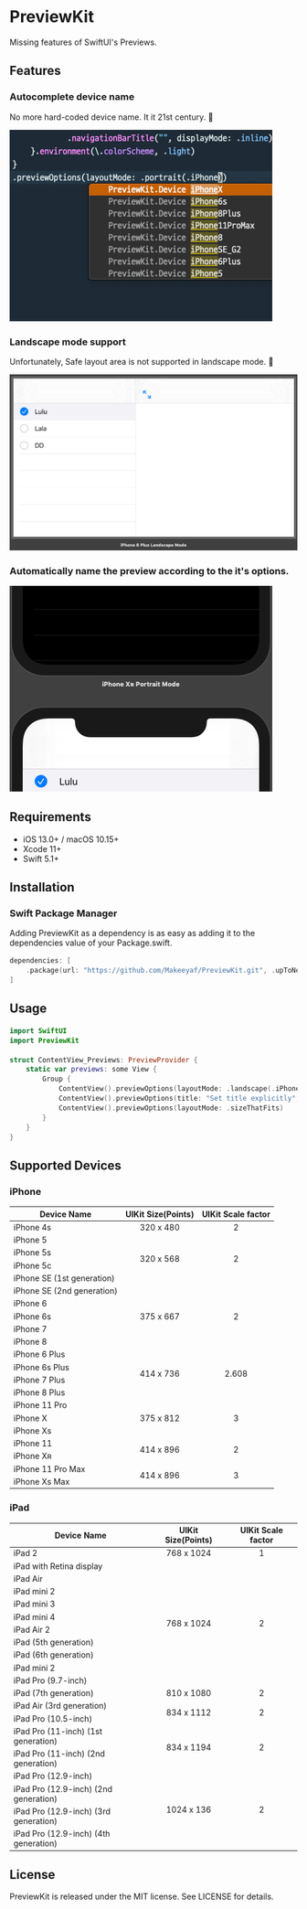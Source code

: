 # PreviewKit

Missing features of SwiftUI's Previews.

## Features
### Autocomplete device name
No more hard-coded device name. It it 21st century. 🤬 

![Autocomplete device name](https://raw.githubusercontent.com/Makeeyaf/PreviewKit/master/previewkit-1.png)
### Landscape mode support 
Unfortunately, Safe layout area is not supported in landscape mode. 🤨 

![Landscape mode support](https://raw.githubusercontent.com/Makeeyaf/PreviewKit/master/previewkit-2.png)
### Automatically name the preview according to the it's options. 
![Automatically name the preview according to the it's options](https://raw.githubusercontent.com/Makeeyaf/PreviewKit/master/previewkit-3.png)
## Requirements
- iOS 13.0+ / macOS 10.15+
- Xcode 11+
- Swift 5.1+

## Installation
### Swift Package Manager
Adding PreviewKit as a dependency is as easy as adding it to the dependencies value of your Package.swift.
```swift
dependencies: [
    .package(url: "https://github.com/Makeeyaf/PreviewKit.git", .upToNextMajor(from: "1.0.1"))
]
```
## Usage
```swift
import SwiftUI
import PreviewKit

struct ContentView_Previews: PreviewProvider {
    static var previews: some View {
        Group {
            ContentView().previewOptions(layoutMode: .landscape(.iPhone8Plus))
            ContentView().previewOptions(title: "Set title explicitly", layoutMode: .landscape(.iPhone8Plus))
            ContentView().previewOptions(layoutMode: .sizeThatFits)
        }        
    }
}
```
## Supported Devices
### iPhone
<table>
  <thead>
    <tr>
      <th>Device Name</th>
      <th align="center">UIKit Size(Points)</th>
      <th align="center">UIKit Scale factor</th>
    </tr>
  </thead>
  <tbody>
    <tr>
      <td>iPhone 4s</td>
      <td align="center">320 x 480</td>
      <td align="center">2</td>
    </tr>
    <tr>
      <td>iPhone 5</td>
      <td align="center" rowspan=4>320 x 568</td>
      <td align="center" rowspan=4>2</td>
    </tr>
    <tr>
      <td>iPhone 5s</td>
    </tr>
    <tr>
      <td>iPhone 5c</td>
    </tr>
    <tr>
      <td>iPhone SE (1st generation)</td>
    </tr>
    <tr>
      <td>iPhone SE (2nd generation)</td>
      <td align="center" rowspan=5>375 x 667</td>
      <td align="center" rowspan=5>2</td>
    </tr>
    <tr>
      <td>iPhone 6</td>
    </tr>
    <tr>
      <td>iPhone 6s</td>
    </tr>
    <tr>
      <td>iPhone 7</td>
    </tr>
    <tr>
      <td>iPhone 8</td>
    </tr>
    <tr>
      <td>iPhone 6 Plus</td>
      <td align="center" rowspan=4>414 x 736</td>
      <td align="center" rowspan=4>2.608</td>
    </tr>
    <tr>
      <td>iPhone 6s Plus</td>
    </tr>
    <tr>
      <td>iPhone 7 Plus</td>
    </tr>
    <tr>
      <td>iPhone 8 Plus</td>
    </tr>
    <tr>
      <td>iPhone 11 Pro</td>
      <td align="center" rowspan=3>375 x 812</td>
      <td align="center" rowspan=3>3</td>
    </tr>
    <tr>
      <td>iPhone X</td>
    </tr>
    <tr>
      <td>iPhone Xs</td>
    </tr>
    <tr>
      <td>iPhone 11</td>
      <td align="center" rowspan=2>414 x 896</td>
      <td align="center" rowspan=2>2</td>
    </tr>
    <tr>
      <td>iPhone Xʀ</td>
    </tr>
    <tr>
      <td>iPhone 11 Pro Max</td>
      <td align="center" rowspan=2>414 x 896</td>
      <td align="center" rowspan=2>3</td>
    </tr>
    <tr>
      <td>iPhone Xs Max</td>
    </tr>
  </tbody>
</table>

### iPad
<table>
  <thead>
    <tr>
      <th>Device Name</th>
      <th align="center">UIKit Size(Points)</th>
      <th align="center">UIKit Scale factor</th>
    </tr>
  </thead>
  <tbody>
    <tr>
      <td>iPad 2</td>
      <td align="center">768 x 1024</td>
      <td align="center">1</td>
    </tr>
    <tr>
      <td>iPad with Retina display</td>
      <td align="center" rowspan=10>768 x 1024</td>
      <td align="center" rowspan=10>2</td>
    </tr>
    <tr>
      <td>iPad Air</td>
    </tr>
    <tr>
      <td>iPad mini 2</td>
    </tr>
    <tr>
      <td>iPad mini 3</td>
    </tr>
    <tr>
      <td>iPad mini 4</td>
    </tr>
    <tr>
      <td>iPad Air 2</td>
    </tr>
    <tr>
      <td>iPad (5th generation)</td>
    </tr>
    <tr>
      <td>iPad (6th generation)</td>
    </tr>
    <tr>
      <td>iPad mini 2</td>
    </tr>
    <tr>
      <td>iPad Pro (9.7-inch)</td>
    </tr>
    <tr>
      <td>iPad (7th generation)</td>
      <td align="center">810 x 1080</td>
      <td align="center">2</td>
    </tr>
    <tr>
      <td>iPad Air (3rd generation)</td>
      <td align="center" rowspan=2>834 x 1112</td>
      <td align="center" rowspan=2>2</td>
    </tr>
    <tr>
      <td>iPad Pro (10.5-inch)</td>
    </tr>
    <tr>
      <td>iPad Pro (11-inch) (1st generation)</td>
      <td align="center" rowspan=2>834 x 1194</td>
      <td align="center" rowspan=2>2</td>
    </tr>
    <tr>
      <td>iPad Pro (11-inch) (2nd generation)</td>
    </tr>
    <tr>
      <td>iPad Pro (12.9-inch)</td>
      <td align="center" rowspan=4>1024 x 136</td>
      <td align="center" rowspan=4>2</td>
    </tr>
    <tr>
      <td>iPad Pro (12.9-inch) (2nd generation)</td>
    </tr>
    <tr>
      <td>iPad Pro (12.9-inch) (3rd generation)</td>
    </tr>
    <tr>
      <td>iPad Pro (12.9-inch) (4th generation)</td>
    </tr>
  </tbody>
</table>

## License
PreviewKit is released under the MIT license. See LICENSE for details.
